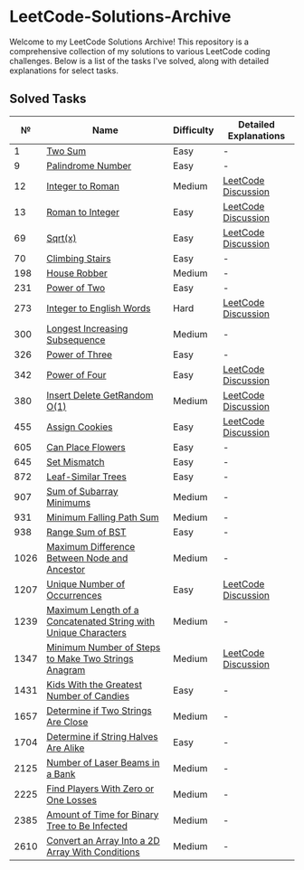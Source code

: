 # LeetCode-Solutions-Archive

Welcome to my LeetCode Solutions Archive! This repository is a comprehensive collection of my solutions to various LeetCode coding challenges. 
Below is a list of the tasks I've solved, along with detailed explanations for select tasks.

## Solved Tasks

| №  | Name                                                         | Difficulty | Detailed Explanations                                                                                               |
|----|--------------------------------------------------------------|------------|----------------------------------------------------------------------------------------------------------------------|
| 1  | [Two Sum](https://github.com/Daniil-Tsiunchyk/LeetCode-Solutions-Archive/tree/main/LeetCode/Problem_1.java)                   |Easy| -                                                                                                                    |
| 9  | [Palindrome Number](https://github.com/Daniil-Tsiunchyk/LeetCode-Solutions-Archive/tree/main/LeetCode/Problem_9.java)          |Easy| -                                                                                                                    |
| 12 | [Integer to Roman](https://github.com/Daniil-Tsiunchyk/LeetCode-Solutions-Archive/tree/main/LeetCode/Problem_12.java)         |Medium| [LeetCode Discussion](https://leetcode.com/discuss/topic/4192765/efficient-integer-to-roman-numeral-conversion-algorithm-in-java/)            |
| 13 | [Roman to Integer](https://github.com/Daniil-Tsiunchyk/LeetCode-Solutions-Archive/tree/main/LeetCode/Problem_13.java)         |Easy| [LeetCode Discussion](https://leetcode.com/discuss/topic/4189498/efficient-roman-to-integer-conversion-algorithm-in-java/)            |
| 69 | [Sqrt(x)](https://github.com/Daniil-Tsiunchyk/LeetCode-Solutions-Archive/tree/main/LeetCode/Problem_69.java)               |Easy| [LeetCode Discussion](https://leetcode.com/problems/sqrtx/solutions/4615741/newton-raphson-method/)                       |
| 70 | [Climbing Stairs](https://github.com/Daniil-Tsiunchyk/LeetCode-Solutions-Archive/tree/main/LeetCode/Problem_70.java)        |Easy| -                                                                                                                    |
| 198| [House Robber](https://github.com/Daniil-Tsiunchyk/LeetCode-Solutions-Archive/tree/main/LeetCode/Problem_198.java)          |Medium| -                                                                                                                    |
| 231| [Power of Two](https://github.com/Daniil-Tsiunchyk/LeetCode-Solutions-Archive/tree/main/LeetCode/Problem_231.java)          |Easy| -                                                                                                                    |
| 273| [Integer to English Words](https://github.com/Daniil-Tsiunchyk/LeetCode-Solutions-Archive/tree/main/LeetCode/Problem_273.java)|Hard| [LeetCode Discussion](https://leetcode.com/problems/integer-to-english-words/solutions/4197447/a-three-digit-group-approach-in-java/)|
| 300| [Longest Increasing Subsequence](https://github.com/Daniil-Tsiunchyk/LeetCode-Solutions-Archive/tree/main/LeetCode/Problem_300.java)|Medium| -                                                                                                                    |
| 326| [Power of Three](https://github.com/Daniil-Tsiunchyk/LeetCode-Solutions-Archive/tree/main/LeetCode/Problem_326.java)        |Easy| -                                                                                                                    |
| 342| [Power of Four](https://github.com/Daniil-Tsiunchyk/LeetCode-Solutions-Archive/tree/main/LeetCode/Problem_342.java)        |Easy| [LeetCode Discussion](https://leetcode.com/problems/power-of-four/solutions/4197543/logarithmic-approach-in-java/)           |
| 380| [Insert Delete GetRandom O(1)](https://github.com/Daniil-Tsiunchyk/LeetCode-Solutions-Archive/tree/main/LeetCode/Problem_380.java)|Medium| [LeetCode Discussion](https://leetcode.com/problems/minimum-number-of-steps-to-make-two-strings-anagram/solutions/4557838/beautiful-java-solution/)|
| 455| [Assign Cookies](https://github.com/Daniil-Tsiunchyk/LeetCode-Solutions-Archive/tree/main/LeetCode/Problem_455.java)      |Easy| [LeetCode Discussion](https://leetcode.com/problems/assign-cookies/solutions/4489190/an-efficient-greedy-algorithm-java/)  |
| 605| [Can Place Flowers](https://github.com/Daniil-Tsiunchyk/LeetCode-Solutions-Archive/tree/main/LeetCode/Problem_605.java)    |Easy| -                                                                                                                    |
| 645| [Set Mismatch](https://github.com/Daniil-Tsiunchyk/LeetCode-Solutions-Archive/tree/main/LeetCode/Problem_645.java)       |Easy| -                                                                                                                    |
| 872| [Leaf-Similar Trees](https://github.com/Daniil-Tsiunchyk/LeetCode-Solutions-Archive/tree/main/LeetCode/Problem_872.java)  |Easy| -                                                                                                                    |
| 907| [Sum of Subarray Minimums](https://github.com/Daniil-Tsiunchyk/LeetCode-Solutions-Archive/tree/main/LeetCode/Problem_907.java)|Medium| -                                                                                                                    |
| 931| [Minimum Falling Path Sum](https://github.com/Daniil-Tsiunchyk/LeetCode-Solutions-Archive/tree/main/LeetCode/Problem_931.java)|Medium| -                                                                                                                    |
| 938| [Range Sum of BST](https://github.com/Daniil-Tsiunchyk/LeetCode-Solutions-Archive/tree/main/LeetCode/Problem_938.java)   |Easy| -                                                                                                                    |
|1026| [Maximum Difference Between Node and Ancestor](https://github.com/Daniil-Tsiunchyk/LeetCode-Solutions-Archive/tree/main/LeetCode/Problem_1026.java)|Medium| -                                                                                                                    |
|1207| [Unique Number of Occurrences](https://github.com/Daniil-Tsiunchyk/LeetCode-Solutions-Archive/tree/main/LeetCode/Problem_1207.java)|Easy| [LeetCode Discussion](https://leetcode.com/problems/unique-number-of-occurrences/solutions/4581210/optimal-java-solution/)   |
|1239| [Maximum Length of a Concatenated String with Unique Characters](https://github.com/Daniil-Tsiunchyk/LeetCode-Solutions-Archive/tree/main/LeetCode/Problem_1239.java)|Medium| -                                                                                                           |
|1347| [Minimum Number of Steps to Make Two Strings Anagram](https://github.com/Daniil-Tsiunchyk/LeetCode-Solutions-Archive/tree/main/LeetCode/Problem_1347.java)|Medium| [LeetCode Discussion](https://leetcode.com/problems/minimum-number-of-steps-to-make-two-strings-anagram/solutions/4557838/beautiful-java-solution/)|
|1431| [Kids With the Greatest Number of Candies](https://github.com/Daniil-Tsiunchyk/LeetCode-Solutions-Archive/tree/main/LeetCode/Problem_1431.java)|Easy| -                                                                                                           |
|1657| [Determine if Two Strings Are Close](https://github.com/Daniil-Tsiunchyk/LeetCode-Solutions-Archive/tree/main/LeetCode/Problem_1657.java)|Medium| -                                                                                                           |
|1704| [Determine if String Halves Are Alike](https://github.com/Daniil-Tsiunchyk/LeetCode-Solutions-Archive/tree/main/LeetCode/Problem_1704.java)|Easy| -                                                                                                           |
|2125| [Number of Laser Beams in a Bank](https://github.com/Daniil-Tsiunchyk/LeetCode-Solutions-Archive/tree/main/LeetCode/Problem_2125.java)|Medium| -                                                                                                           |
|2225| [Find Players With Zero or One Losses](https://github.com/Daniil-Tsiunchyk/LeetCode-Solutions-Archive/tree/main/LeetCode/Problem_2225.java)|Medium| -                                                                                                           |
|2385| [Amount of Time for Binary Tree to Be Infected](https://github.com/Daniil-Tsiunchyk/LeetCode-Solutions-Archive/tree/main/LeetCode/Problem_2385.java)|Medium| -                                                                                                           |
|2610| [Convert an Array Into a 2D Array With Conditions](https://github.com/Daniil-Tsiunchyk/LeetCode-Solutions-Archive/tree/main/LeetCode/Problem_2610.java)|Medium| -                                                                                                      
